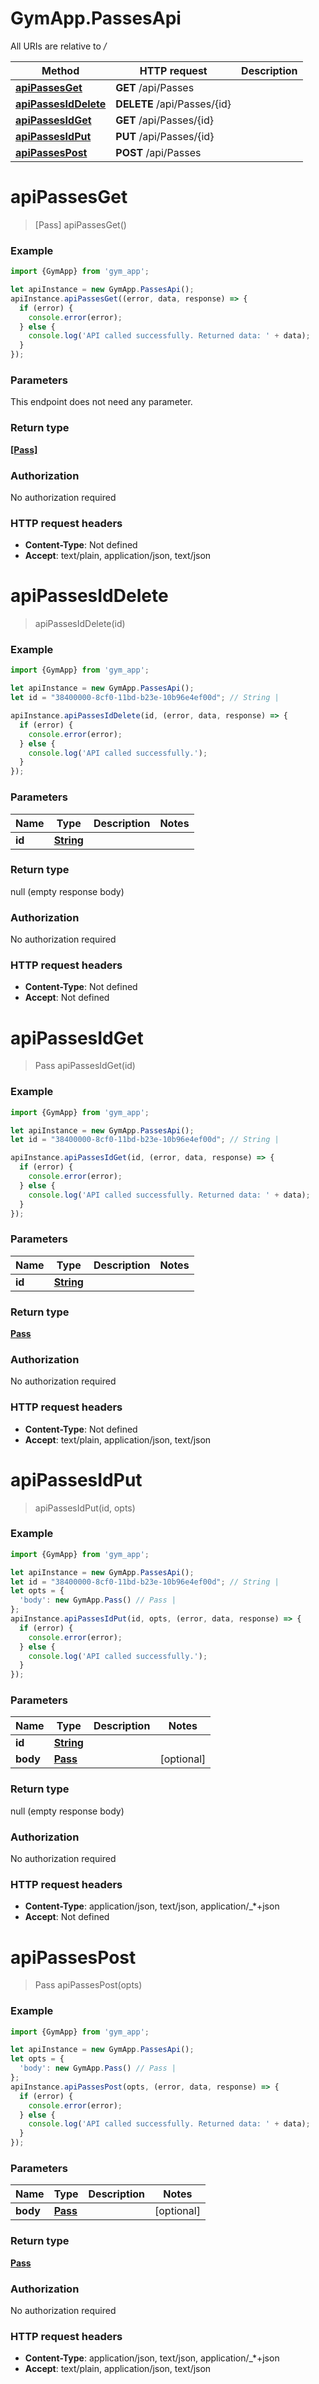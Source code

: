 # GymApp.PassesApi

All URIs are relative to */*

Method | HTTP request | Description
------------- | ------------- | -------------
[**apiPassesGet**](PassesApi.md#apiPassesGet) | **GET** /api/Passes | 
[**apiPassesIdDelete**](PassesApi.md#apiPassesIdDelete) | **DELETE** /api/Passes/{id} | 
[**apiPassesIdGet**](PassesApi.md#apiPassesIdGet) | **GET** /api/Passes/{id} | 
[**apiPassesIdPut**](PassesApi.md#apiPassesIdPut) | **PUT** /api/Passes/{id} | 
[**apiPassesPost**](PassesApi.md#apiPassesPost) | **POST** /api/Passes | 

<a name="apiPassesGet"></a>
# **apiPassesGet**
> [Pass] apiPassesGet()



### Example
```javascript
import {GymApp} from 'gym_app';

let apiInstance = new GymApp.PassesApi();
apiInstance.apiPassesGet((error, data, response) => {
  if (error) {
    console.error(error);
  } else {
    console.log('API called successfully. Returned data: ' + data);
  }
});
```

### Parameters
This endpoint does not need any parameter.

### Return type

[**[Pass]**](Pass.md)

### Authorization

No authorization required

### HTTP request headers

 - **Content-Type**: Not defined
 - **Accept**: text/plain, application/json, text/json

<a name="apiPassesIdDelete"></a>
# **apiPassesIdDelete**
> apiPassesIdDelete(id)



### Example
```javascript
import {GymApp} from 'gym_app';

let apiInstance = new GymApp.PassesApi();
let id = "38400000-8cf0-11bd-b23e-10b96e4ef00d"; // String | 

apiInstance.apiPassesIdDelete(id, (error, data, response) => {
  if (error) {
    console.error(error);
  } else {
    console.log('API called successfully.');
  }
});
```

### Parameters

Name | Type | Description  | Notes
------------- | ------------- | ------------- | -------------
 **id** | [**String**](.md)|  | 

### Return type

null (empty response body)

### Authorization

No authorization required

### HTTP request headers

 - **Content-Type**: Not defined
 - **Accept**: Not defined

<a name="apiPassesIdGet"></a>
# **apiPassesIdGet**
> Pass apiPassesIdGet(id)



### Example
```javascript
import {GymApp} from 'gym_app';

let apiInstance = new GymApp.PassesApi();
let id = "38400000-8cf0-11bd-b23e-10b96e4ef00d"; // String | 

apiInstance.apiPassesIdGet(id, (error, data, response) => {
  if (error) {
    console.error(error);
  } else {
    console.log('API called successfully. Returned data: ' + data);
  }
});
```

### Parameters

Name | Type | Description  | Notes
------------- | ------------- | ------------- | -------------
 **id** | [**String**](.md)|  | 

### Return type

[**Pass**](Pass.md)

### Authorization

No authorization required

### HTTP request headers

 - **Content-Type**: Not defined
 - **Accept**: text/plain, application/json, text/json

<a name="apiPassesIdPut"></a>
# **apiPassesIdPut**
> apiPassesIdPut(id, opts)



### Example
```javascript
import {GymApp} from 'gym_app';

let apiInstance = new GymApp.PassesApi();
let id = "38400000-8cf0-11bd-b23e-10b96e4ef00d"; // String | 
let opts = { 
  'body': new GymApp.Pass() // Pass | 
};
apiInstance.apiPassesIdPut(id, opts, (error, data, response) => {
  if (error) {
    console.error(error);
  } else {
    console.log('API called successfully.');
  }
});
```

### Parameters

Name | Type | Description  | Notes
------------- | ------------- | ------------- | -------------
 **id** | [**String**](.md)|  | 
 **body** | [**Pass**](Pass.md)|  | [optional] 

### Return type

null (empty response body)

### Authorization

No authorization required

### HTTP request headers

 - **Content-Type**: application/json, text/json, application/_*+json
 - **Accept**: Not defined

<a name="apiPassesPost"></a>
# **apiPassesPost**
> Pass apiPassesPost(opts)



### Example
```javascript
import {GymApp} from 'gym_app';

let apiInstance = new GymApp.PassesApi();
let opts = { 
  'body': new GymApp.Pass() // Pass | 
};
apiInstance.apiPassesPost(opts, (error, data, response) => {
  if (error) {
    console.error(error);
  } else {
    console.log('API called successfully. Returned data: ' + data);
  }
});
```

### Parameters

Name | Type | Description  | Notes
------------- | ------------- | ------------- | -------------
 **body** | [**Pass**](Pass.md)|  | [optional] 

### Return type

[**Pass**](Pass.md)

### Authorization

No authorization required

### HTTP request headers

 - **Content-Type**: application/json, text/json, application/_*+json
 - **Accept**: text/plain, application/json, text/json

